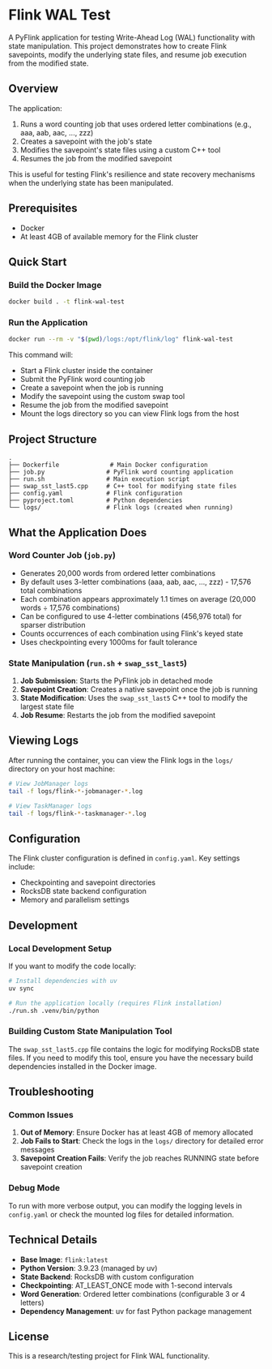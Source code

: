 # Flink WAL Test

A PyFlink application for testing Write-Ahead Log (WAL) functionality with state manipulation. This project demonstrates how to create Flink savepoints, modify the underlying state files, and resume job execution from the modified state.

## Overview

The application:
1. Runs a word counting job that uses ordered letter combinations (e.g., aaa, aab, aac, ..., zzz)
2. Creates a savepoint with the job's state
3. Modifies the savepoint's state files using a custom C++ tool
4. Resumes the job from the modified savepoint

This is useful for testing Flink's resilience and state recovery mechanisms when the underlying state has been manipulated.

## Prerequisites

- Docker
- At least 4GB of available memory for the Flink cluster

## Quick Start

### Build the Docker Image

```bash
docker build . -t flink-wal-test
```

### Run the Application

```bash
docker run --rm -v "$(pwd)/logs:/opt/flink/log" flink-wal-test
```

This command will:
- Start a Flink cluster inside the container
- Submit the PyFlink word counting job
- Create a savepoint when the job is running
- Modify the savepoint using the custom swap tool
- Resume the job from the modified savepoint
- Mount the logs directory so you can view Flink logs from the host

## Project Structure

```
.
├── Dockerfile              # Main Docker configuration
├── job.py                 # PyFlink word counting application
├── run.sh                 # Main execution script
├── swap_sst_last5.cpp     # C++ tool for modifying state files
├── config.yaml            # Flink configuration
├── pyproject.toml         # Python dependencies
└── logs/                  # Flink logs (created when running)
```

## What the Application Does

### Word Counter Job (`job.py`)
- Generates 20,000 words from ordered letter combinations
- By default uses 3-letter combinations (aaa, aab, aac, ..., zzz) - 17,576 total combinations
- Each combination appears approximately 1.1 times on average (20,000 words ÷ 17,576 combinations)
- Can be configured to use 4-letter combinations (456,976 total) for sparser distribution
- Counts occurrences of each combination using Flink's keyed state
- Uses checkpointing every 1000ms for fault tolerance

### State Manipulation (`run.sh` + `swap_sst_last5`)
1. **Job Submission**: Starts the PyFlink job in detached mode
2. **Savepoint Creation**: Creates a native savepoint once the job is running
3. **State Modification**: Uses the `swap_sst_last5` C++ tool to modify the largest state file
4. **Job Resume**: Restarts the job from the modified savepoint

## Viewing Logs

After running the container, you can view the Flink logs in the `logs/` directory on your host machine:

```bash
# View JobManager logs
tail -f logs/flink-*-jobmanager-*.log

# View TaskManager logs  
tail -f logs/flink-*-taskmanager-*.log
```

## Configuration

The Flink cluster configuration is defined in `config.yaml`. Key settings include:
- Checkpointing and savepoint directories
- RocksDB state backend configuration
- Memory and parallelism settings

## Development

### Local Development Setup

If you want to modify the code locally:

```bash
# Install dependencies with uv
uv sync

# Run the application locally (requires Flink installation)
./run.sh .venv/bin/python
```

### Building Custom State Manipulation Tool

The `swap_sst_last5.cpp` file contains the logic for modifying RocksDB state files. If you need to modify this tool, ensure you have the necessary build dependencies installed in the Docker image.

## Troubleshooting

### Common Issues

1. **Out of Memory**: Ensure Docker has at least 4GB of memory allocated
2. **Job Fails to Start**: Check the logs in the `logs/` directory for detailed error messages
3. **Savepoint Creation Fails**: Verify the job reaches RUNNING state before savepoint creation

### Debug Mode

To run with more verbose output, you can modify the logging levels in `config.yaml` or check the mounted log files for detailed information.

## Technical Details

- **Base Image**: `flink:latest`
- **Python Version**: 3.9.23 (managed by uv)
- **State Backend**: RocksDB with custom configuration
- **Checkpointing**: AT_LEAST_ONCE mode with 1-second intervals
- **Word Generation**: Ordered letter combinations (configurable 3 or 4 letters)
- **Dependency Management**: uv for fast Python package management

## License

This is a research/testing project for Flink WAL functionality.
